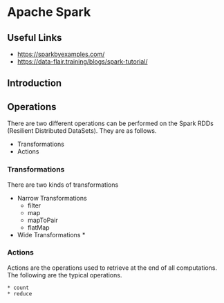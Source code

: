 # Apache Spark

## Useful Links

 * https://sparkbyexamples.com/
 * https://data-flair.training/blogs/spark-tutorial/

## Introduction

## Operations 

  There are two different operations can be performed on the Spark RDDs (Resilient Distributed DataSets). They are as follows.

  * Transformations
  * Actions

### Transformations

  There are two kinds of transformations

  * Narrow Transformations
     * filter
     * map
     * mapToPair
     * flatMap
  * Wide Transformations
     * 

### Actions

  Actions are the operations used to retrieve at the end of all computations. The following are the typical operations.

    * count
    * reduce

